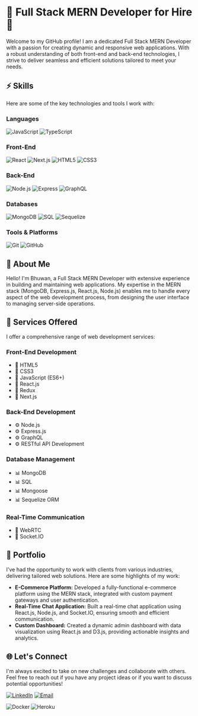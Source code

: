 # 🚀 Full Stack MERN Developer for Hire 🚀

Welcome to my GitHub profile! I am a dedicated Full Stack MERN Developer with a passion for creating dynamic and responsive web applications. With a robust understanding of both front-end and back-end technologies, I strive to deliver seamless and efficient solutions tailored to meet your needs.

## ⚡️ Skills

Here are some of the key technologies and tools I work with:

### Languages
![JavaScript](https://img.shields.io/badge/-JavaScript-F7DF1E?style=for-the-badge&logo=JavaScript&logoColor=black)
![TypeScript](https://img.shields.io/badge/-TypeScript-007ACC?style=for-the-badge&logo=TypeScript&logoColor=white)

### Front-End
![React](https://img.shields.io/badge/-React-61DAFB?style=for-the-badge&logo=React&logoColor=black)
![Next.js](https://img.shields.io/badge/-Next.js-000000?style=for-the-badge&logo=Next.js&logoColor=white)
![HTML5](https://img.shields.io/badge/-HTML5-E34F26?style=for-the-badge&logo=HTML5&logoColor=white)
![CSS3](https://img.shields.io/badge/-CSS3-1572B6?style=for-the-badge&logo=CSS3&logoColor=white)

### Back-End
![Node.js](https://img.shields.io/badge/-Node.js-339933?style=for-the-badge&logo=Node.js&logoColor=white)
![Express](https://img.shields.io/badge/-Express-000000?style=for-the-badge&logo=Express&logoColor=white)
![GraphQL](https://img.shields.io/badge/-GraphQL-E10098?style=for-the-badge&logo=GraphQL&logoColor=white)

### Databases
![MongoDB](https://img.shields.io/badge/-MongoDB-47A248?style=for-the-badge&logo=MongoDB&logoColor=white)
![SQL](https://img.shields.io/badge/-SQL-4479A1?style=for-the-badge&logo=PostgreSQL&logoColor=white)
![Sequelize](https://img.shields.io/badge/-Sequelize-52B0E7?style=for-the-badge&logo=Sequelize&logoColor=white)

### Tools & Platforms
![Git](https://img.shields.io/badge/-Git-F05032?style=for-the-badge&logo=Git&logoColor=white)
![GitHub](https://img.shields.io/badge/-GitHub-181717?style=for-the-badge&logo=GitHub&logoColor=white)


## 🌟 About Me

Hello! I'm Bhuwan, a Full Stack MERN Developer with extensive experience in building and maintaining web applications. My expertise in the MERN stack (MongoDB, Express.js, React.js, Node.js) enables me to handle every aspect of the web development process, from designing the user interface to managing server-side operations.

## 💼 Services Offered

I offer a comprehensive range of web development services:

### Front-End Development
- 🎨 HTML5
- 🎨 CSS3
- 🎨 JavaScript (ES6+)
- 🎨 React.js
- 🎨 Redux
- 🎨 Next.js

### Back-End Development
- ⚙️ Node.js
- ⚙️ Express.js
- ⚙️ GraphQL
- ⚙️ RESTful API Development

### Database Management
- 📊 MongoDB
- 📊 SQL
- 📊 Mongoose
- 📊 Sequelize ORM

### Real-Time Communication
- 🔄 WebRTC
- 🔄 Socket.IO

## 📂 Portfolio

I've had the opportunity to work with clients from various industries, delivering tailored web solutions. Here are some highlights of my work:

- **E-Commerce Platform:** Developed a fully-functional e-commerce platform using the MERN stack, integrated with custom payment gateways and user authentication.
- **Real-Time Chat Application:** Built a real-time chat application using React.js, Node.js, and Socket.IO, ensuring smooth and efficient communication.
- **Custom Dashboard:** Created a dynamic admin dashboard with data visualization using React.js and D3.js, providing actionable insights and analytics.

## 🌐 Let's Connect

I'm always excited to take on new challenges and collaborate with others. Feel free to reach out if you have any project ideas or if you want to discuss potential opportunities!

[![LinkedIn](https://img.shields.io/badge/-LinkedIn-0e76a8?style=for-the-badge&logo=Linkedin&logoColor=white)](https://www.linkedin.com/in/bhuwan-k-c-3784391b9/)
[![Email](https://img.shields.io/badge/-Email-0078D4?style=for-the-badge&logo=Microsoft%20Outlook&logoColor=white)](mailto:bhuwanchettri71@gmail.com) <!-- Replace with your email address -->


![Docker](https://img.shields.io/badge/-Docker-2496ED?style=for-the-badge&logo=Docker&logoColor=white)
![Heroku](https://img.shields.io/badge/-Heroku-430098?style=for-the-badge&logo=Heroku&logoColor=white)

